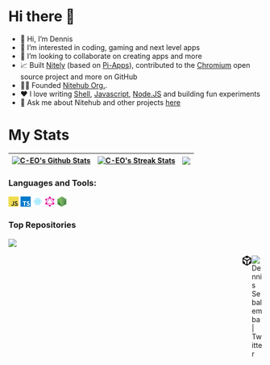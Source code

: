 # Hi there 👋

- 👋 Hi, I’m Dennis
- 👀 I’m interested in coding, gaming and next level apps
- 💞️ I’m looking to collaborate on creating apps and more
- 📈 Built [Nitely](https://github.com/nitely-inc/nitely) (based on [Pi-Apps](https://github.com/botspot/pi-apps)), contributed to the [Chromium](https://github.com/chromium/chromium) open source project and more on GitHub
- 👨‍💻 Founded [Nitehub Org.](https://github.com/nitehub-org).
- ❤️ I love writing [Shell](https://www.gnu.org/software/bash/), [Javascript](https://www.javascript.com/), [Node.JS](nodejs.org) and building fun experiments
- 💬 Ask me about Nitehub and other projects [here](https://github.com/C-EO/C-EO/issues/new/choose)

# My Stats
| <a href="https://github.com/c-eo/github-readme-stats"><img align="center" src="https://gh-readme-stats.vercel.app/api?username=C-EO&show_icons=true&include_all_commits=true&theme=dark" alt="C-EO's Github Stats" /></a> | <a href="https://git.io/streak-stats"><img align="center" src="https://github-readme-streak-stats.herokuapp.com?user=C-EO&theme=dark&date_format=M%20j%5B%2C%20Y%5D" alt="C-EO's Streak Stats" /></a> | <a href="https://github.com/c-eo/github-readme-stats"><img align="center" src="https://gh-readme-stats.vercel.app/api/top-langs/?username=C-EO&layout=compact&theme=dark&langs_count=5" /></a> |
| ------------- | ------------- | ------------- |

### Languages and Tools:
<code><img height="20" src="https://raw.githubusercontent.com/github/explore/80688e429a7d4ef2fca1e82350fe8e3517d3494d/topics/javascript/javascript.png"></code>
<code><img height="20" src="https://raw.githubusercontent.com/github/explore/80688e429a7d4ef2fca1e82350fe8e3517d3494d/topics/typescript/typescript.png"></code>
<code><img height="20" src="https://raw.githubusercontent.com/github/explore/80688e429a7d4ef2fca1e82350fe8e3517d3494d/topics/react/react.png"></code>
<code><img height="20" src="https://raw.githubusercontent.com/github/explore/5c058a388828bb5fde0bcafd4bc867b5bb3f26f3/topics/graphql/graphql.png"></code>
<code><img height="20" src="https://raw.githubusercontent.com/github/explore/80688e429a7d4ef2fca1e82350fe8e3517d3494d/topics/nodejs/nodejs.png"></code>

### Top Repositories
<a href="https://github.com/nitely-inc/nitely">
  <img align="center" src="https://gh-readme-stats.vercel.app/api/pin/?username=nitely-inc&repo=nitely&theme=dark" />
</a>

<br />
<br />

<a href="https://twitter.com/nitely_app">
  <img align="right" alt="Dennis Sebalemba | Twitter" width="21px" src="https://raw.githubusercontent.com/anuraghazra/anuraghazra/master/assets/twitter.svg" />
</a>
<a href="https://codesandbox.io/u/C-EO">
  <img align="right" alt="Dennis Sebalemba | CodeSandbox" width="20px" src="https://raw.githubusercontent.com/anuraghazra/anuraghazra/master/assets/codesandbox.svg" />
</a>

<!---
C-EO/C-EO is a ✨ **special** ✨ repository because its `README.md` (this file) appears on your GitHub profile.
You can click the Preview link to take a look at your changes.
--->

